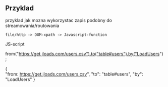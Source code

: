 ## Przyklad

przyklad jak mozna wykorzystac zapis podobny do streamowania/routowania

    
    file/http -> DOM-xpath -> Javascript-function

JS-script

  from("https://get.jloads.com/users.csv").to("table#users").by("LoadUsers");
  
{  
  "from: https://get.jloads.com/users.csv",
  "to": "table#users",
  "by": "LoadUsers"
}
        

